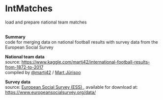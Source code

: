 # IntMatches
load and prepare national team matches <br> <br>

<b> Summary </b> <br>
code for merging data on national football results with survey data from the European Social Survey


<b> National team data </b> <br>
source: https://www.kaggle.com/martj42/international-football-results-from-1872-to-2017 <br>
compiled by <a href="https://github.com/martj42">@martj42</a> / <a href="https://martj42.github.io">Mart Jürisoo</a>

<b> Survey data </b> <br>
source: <a href="https://www.europeansocialsurvey.org"> European Social Survey (ESS) </a>, available for download at: https://www.europeansocialsurvey.org/data/
